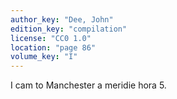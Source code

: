 ```yaml
---
author_key: "Dee, John"
edition_key: "compilation"
license: "CC0 1.0"
location: "page 86"
volume_key: "I"
---
```

I cam to Manchester a meridie hora 5.
